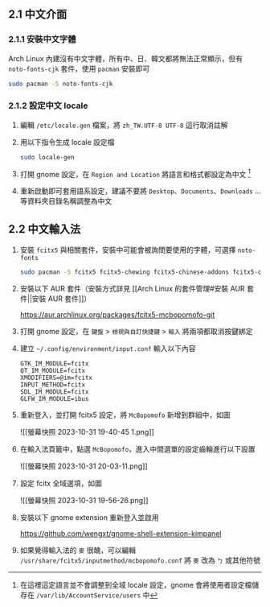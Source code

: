 ## 2.1 中文介面

### 2.1.1 安裝中文字體

Arch Linux 內建沒有中文字體，所有中、日、韓文都將無法正常顯示，但有 `noto-fonts-cjk` 套件，使用 `pacman` 安裝即可

```bash
sudo pacman -S noto-fonts-cjk
```

### 2.1.2 設定中文 locale

1. 編輯 `/etc/locale.gen` 檔案，將 `zh_TW.UTF-8 UTF-8` 這行取消註解

2. 用以下指令生成 locale 設定檔
   
   ```bash
   sudo locale-gen
   ```

3. 打開 gnome 設定，在 `Region and Location` 將語言和格式都設定為中文 [^1]

4. 重新啟動即可套用語系設定，建議不要將 `Desktop`、`Documents`、`Downloads` ... 等資料夾目錄名稱調整為中文

[^1]: 在這裡這定語言並不會調整到全域 locale 設定，gnome 會將使用者設定檔儲存在 `/var/lib/AccountService/users` 中

## 2.2 中文輸入法

1. 安裝 `fcitx5` 與相關套件，安裝中可能會被詢問要使用的字體，可選擇 `noto-fonts`
   
   ```bash
   sudo pacman -S fcitx5 fcitx5-chewing fcitx5-chinese-addons fcitx5-chinese-gtk fcitx5-qt fcitx5-configtool fctix5-gtk
   ```

2. 安裝以下 AUR 套件（安裝方式詳見 [[Arch Linux 的套件管理#安裝 AUR 套件||安裝 AUR 套件]]）
   
   <https://aur.archlinux.org/packages/fcitx5-mcbopomofo-git>

3. 打開 gnome 設定，在 `鍵盤` > `檢視與自訂快捷鍵` > `輸入` 將兩項都取消按鍵綁定

4. 建立 `~/.config/environment/input.conf` 輸入以下內容
   
   ```env
   GTK_IM_MODULE=fcitx
   QT_IM_MODULE=fcitx
   XMODIFIERS=@im=fcitx
   INPUT_METHOD=fcitx
   SDL_IM_MODULE=fcitx
   GLFW_IM_MODULE=ibus
   ```

5. 重新登入，並打開 fcitx5 設定，將 `McBopomofo` 新增到群組中，如圖
   
   ![[螢幕快照 2023-10-31 19-40-45 1.png]]

6. 在輸入法頁籤中，點選 `McBopomofo`，進入中間選單的設定齒輪進行以下設置
   
   ![[螢幕快照 2023-10-31 20-03-11.png]]

7. 設定 fcitx 全域選項，如圖
   
   ![[螢幕快照 2023-10-31 19-56-26.png]]

8. 安裝以下 gnome extension 重新登入並啟用
   
   <https://github.com/wengxt/gnome-shell-extension-kimpanel>

9. 如果覺得輸入法的 `麥` 很醜，可以編輯 `/usr/share/fcitx5/inputmethod/mcbopomofo.conf` 將 `麥` 改為 `ㄅ` 或其他符號